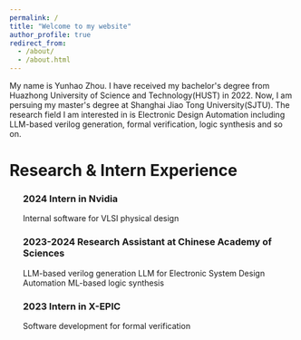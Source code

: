 ```yaml
---
permalink: /
title: "Welcome to my website"
author_profile: true
redirect_from: 
  - /about/
  - /about.html
---
```


My name is Yunhao Zhou. I have received my bachelor's degree from Huazhong University of Science and Technology(HUST) in 2022. Now, I am persuing my master's degree at Shanghai Jiao Tong University(SJTU). The research field I am interested in is Electronic Design Automation including LLM-based verilog generation, formal verification, logic synthesis and so on.

Research & Intern Experience
======
<ul>
  <il><h3>2024 Intern in Nvidia</h3>
    Internal software for VLSI physical design
  </il>
  <il><h3>2023-2024 Research Assistant at Chinese Academy of Sciences</h3>
    LLM-based verilog generation
    LLM for Electronic System Design Automation
    ML-based logic synthesis
  </il>
  <il><h3>2023 Intern in X-EPIC</h3>
    Software development for formal verification
  </il>
  
</ul>

